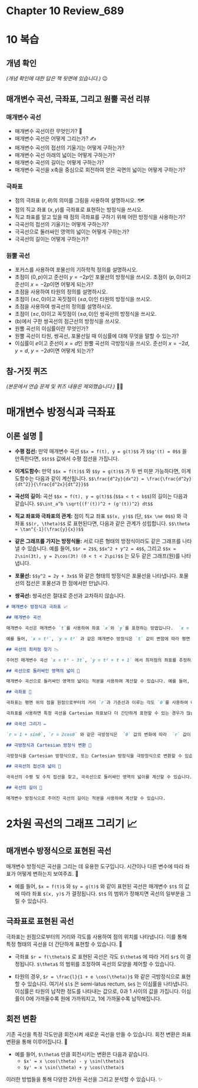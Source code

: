 # Chapter 10 Review_689

# 10 복습

## 개념 확인

_(개념 확인에 대한 답은 책 뒷면에 있습니다.)_ 😉

## 매개변수 곡선, 극좌표, 그리고 원뿔 곡선 리뷰

### 매개변수 곡선

* 매개변수 곡선이란 무엇인가? 🤔
* 매개변수 곡선은 어떻게 그리는가? ✍️
* 매개변수 곡선의 접선의 기울기는 어떻게 구하는가?
* 매개변수 곡선 아래의 넓이는 어떻게 구하는가?
* 매개변수 곡선의 길이는 어떻게 구하는가?
* 매개변수 곡선을 x축을 중심으로 회전하여 얻은 곡면의 넓이는 어떻게 구하는가?

### 극좌표

* 점의 극좌표 $(r, \theta)$의 의미를 그림을 사용하여 설명하시오. 🗺️
* 점의 직교 좌표 $(x, y)$를 극좌표로 표현하는 방정식을 쓰시오.
* 직교 좌표를 알고 있을 때 점의 극좌표를 구하기 위해 어떤 방정식을 사용하는가?
* 극곡선의 접선의 기울기는 어떻게 구하는가?
* 극곡선으로 둘러싸인 영역의 넓이는 어떻게 구하는가?
* 극곡선의 길이는 어떻게 구하는가?

### 원뿔 곡선

* 포커스를 사용하여 포물선의 기하학적 정의를 설명하시오.
* 초점이 $(0, p)$이고 준선이 $y = -2p$인 포물선의 방정식을 쓰시오. 초점이 $(p, 0)$이고 준선이 $x = -2p$이면 어떻게 되는가?
* 초점을 사용하여 타원의 정의를 설명하시오.
* 초점이 $(\pm c, 0)$이고 꼭짓점이 $(\pm a, 0)$인 타원의 방정식을 쓰시오.
* 초점을 사용하여 쌍곡선의 정의를 설명하시오.
* 초점이 $(\pm c, 0)$이고 꼭짓점이 $(\pm a, 0)$인 쌍곡선의 방정식을 쓰시오.
* (b)에서 구한 쌍곡선의 점근선의 방정식을 쓰시오.
* 원뿔 곡선의 이심률이란 무엇인가?
* 원뿔 곡선이 타원, 쌍곡선, 포물선일 때 이심률에 대해 무엇을 말할 수 있는가?
* 이심률이 $e$이고 준선이 $x = d$인 원뿔 곡선의 극방정식을 쓰시오. 준선이 $x = -2d$, $y = d$, $y = -2d$이면 어떻게 되는가?


## 참-거짓 퀴즈

_(본문에서 연습 문제 및 퀴즈 내용은 제외했습니다.)_ 🙅‍♀️

# 매개변수 방정식과 극좌표

## 이론 설명 🤔

* **수평 접선:** 만약 매개변수 곡선 `$$x = f(t), y = g(t)$$` 가 `$$g'(t) = 0$$` 을 만족한다면, `$$t$$` 값에서 수평 접선을 가집니다.

* **이계도함수:** 만약 `$$x = f(t)$$` 와 `$$y = g(t)$$` 가 두 번 미분 가능하다면, 이계도함수는 다음과 같이 계산됩니다.
  `$$\frac{d^2y}{dx^2} = \frac{\frac{d^2y}{dt^2}}{\frac{d^2x}{dt^2}}$$`

* **곡선의 길이:** 곡선 `$$x = f(t), y = g(t)$$` (`$$a < t < b$$`)의 길이는 다음과 같습니다.
  `$$\int_a^b \sqrt{(f'(t))^2 + (g'(t))^2} dt$$`

* **직교 좌표와 극좌표의 관계:**  점이 직교 좌표 `$$(x, y)$$` (단, `$$x \ne 0$$`) 와 극좌표 `$$(r, \theta)$$` 로 표현된다면, 다음과 같은 관계가 성립합니다.
  `$$\theta = \tan^{-1}(\frac{y}{x})$$`

* **같은 그래프를 가지는 방정식들:** 서로 다른 형태의 방정식이라도 같은 그래프를 나타낼 수 있습니다. 예를 들어, `$$r = 2$$`, `$$x^2 + y^2 = 4$$`, 그리고 `$$x = 2\sin(3t), y = 2\cos(3t) (0 < t < 2\pi)$$` 는 모두 같은 그래프(원)를 나타냅니다.

* **포물선:** `$$y^2 = 2y + 3x$$` 와 같은 형태의 방정식은 포물선을 나타냅니다.  포물선의 접선은 포물선과 한 점에서만 만납니다.

* **쌍곡선:** 쌍곡선은 절대로 준선과 교차하지 않습니다.

```markdown
# 매개변수 방정식과 극좌표 📈

## 매개변수 곡선

매개변수 곡선은 매개변수 `t`를 사용하여 좌표 `x`와 `y`를 표현하는 방법입니다.  `x = f(t)`, `y = g(t)` 와 같은 형태를 가집니다.  매개변수 `t`가 변함에 따라 곡선 위의 점들이 그려지게 됩니다. 🤔

예를 들어, `x = t²`, `y = t³` 과 같은 매개변수 방정식은 `t` 값이 변함에 따라 평면 위에 특정 곡선을 그립니다. 이때 `t` 값의 증가 방향을 화살표로 표시하여 곡선이 그려지는 방향을 나타낼 수 있습니다.

## 곡선의 최저점 찾기 📉

주어진 매개변수 곡선 `x = t³ - 3t`, `y = t² + t + 1` 에서 최저점의 좌표를 추정하고, 미적분을 사용하여 정확한 좌표를 계산할 수 있습니다.  먼저 그래프를 그려 최저점의 대략적인 위치를 파악한 후,  `dy/dx` 를 계산하고 0이 되는 `t` 값을 찾아 최저점의 정확한 좌표를 구할 수 있습니다.

## 곡선으로 둘러싸인 영역의 넓이 📏

매개변수 곡선으로 둘러싸인 영역의 넓이는 적분을 사용하여 계산할 수 있습니다. 예를 들어,  `x = t³ - 3t`, `y = t² + t + 1`  과 같은 곡선이 루프를 형성하는 경우, 적분을 통해 루프의 넓이를 구할 수 있습니다.

## 극좌표 🧭

극좌표는 평면 위의 점을 원점으로부터의 거리 `r`과 기준선과 이루는 각도 `θ`를 사용하여 나타내는 방법입니다.  Cartesian 좌표 `(x, y)`와 극좌표 `(r, θ)` 사이에는 `x = rcosθ`, `y = rsinθ` 와 같은 관계가 있습니다.

극좌표를 사용하면 특정 곡선을 Cartesian 좌표보다 더 간단하게 표현할 수 있는 경우가 많습니다. 예를 들어, 원은 극좌표로 `r = a` (a는 상수) 와 같이 간단하게 표현됩니다.  😄

## 극곡선 그리기 ✏️

`r = 1 + sinθ`, `r = 2cosθ` 와 같은 극방정식은  `θ` 값의 변화에 따라  `r` 값이 변하는 것을 보여줍니다. 이러한 극방정식을 이용하여 극곡선을 그릴 수 있습니다.

## 극방정식과 Cartesian 방정식 변환 🔄

극방정식을 Cartesian 방정식으로, 또는 Cartesian 방정식을 극방정식으로 변환할 수 있습니다. 예를 들어, `x² + y² = 2` 와 같은 Cartesian 방정식은 극좌표로 `r = √2` 로 변환됩니다.

## 극곡선의 접선과 넓이 📐

극곡선의 수평 및 수직 접선을 찾고, 극곡선으로 둘러싸인 영역의 넓이를 계산할 수 있습니다. 이러한 계산에는 미적분의 개념이 사용됩니다.

## 곡선의 길이 📏

매개변수 방정식으로 주어진 곡선의 길이는 적분을 사용하여 계산할 수 있습니다.
```

# 2차원 곡선의 그래프 그리기 📈

## 매개변수 방정식으로 표현된 곡선

매개변수 방정식은 곡선을 그리는 데 유용한 도구입니다. 시간이나 다른 변수에 따라 좌표가 어떻게 변하는지 보여주죠. 🤔

* 예를 들어, `$x = f(t)$` 와 `$y = g(t)$` 와 같이 표현된 곡선은 매개변수 `$t$` 의 값에 따라 좌표 `$(x, y)$` 가 결정됩니다.  `$t$` 의 범위가 정해지면 곡선의 일부분을 그릴 수 있습니다.

## 극좌표로 표현된 곡선

극좌표는 원점으로부터의 거리와 각도를 사용하여 점의 위치를 나타냅니다.  이를 통해 특정 형태의 곡선을 더 간단하게 표현할 수 있습니다. 🧭

* 극좌표 `$r = f(\theta)$` 로 표현된 곡선은 각도 `$\theta$` 에 따라 거리 `$r$` 이 결정됩니다.  `$\theta$` 의 범위를 조정하여 곡선의 모양을 제어할 수 있습니다.

* 타원의 경우, `$r = \frac{l}{1 + e \cos(\theta)}$` 와 같은 극방정식으로 표현할 수 있습니다. 여기서 `$l$` 은 semi-latus rectum, `$e$` 는 이심률을 나타냅니다. 이심률은 타원의 납작한 정도를 나타내는 값으로, 0과 1 사이의 값을 가집니다. 이심률이 0에 가까울수록 원에 가까워지고, 1에 가까울수록 납작해집니다.


## 회전 변환

기존 곡선을 특정 각도만큼 회전시켜 새로운 곡선을 만들 수 있습니다. 회전 변환은 좌표 변환을 통해 이루어집니다. 🔄

* 예를 들어, `$\theta$` 만큼 회전시키는 변환은 다음과 같습니다.
    * `$x' = x \cos(\theta) - y \sin(\theta)$`
    * `$y' = x \sin(\theta) + y \cos(\theta)$`


이러한 방법들을 통해 다양한 2차원 곡선을 그리고 분석할 수 있습니다. ✨